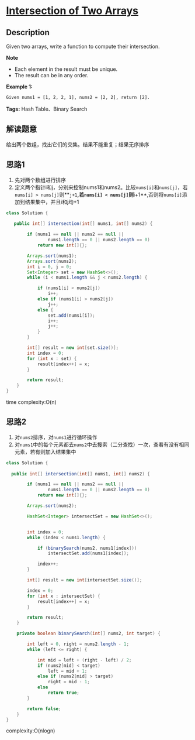 # [Intersection of Two Arrays][title]

## Description

Given two arrays, write a function to compute their intersection.

**Note**
- Each element in the result must be unique.
- The result can be in any order.

**Example 1:**

```
Given nums1 = [1, 2, 2, 1], nums2 = [2, 2], return [2].
```

**Tags:** Hash Table、Binary Search
## 解读题意
给出两个数组，找出它们的交集。结果不能重复；结果无序排序

## 思路1 
1. 先对两个数组进行排序
2. 定义两个指针i和j，分别来控制nums1和nums2。比较`nums[i]`和`nums[j]`，若`nums[i] > nums[j]`则**`j+1`**,若`nums[i] < nums[j]`则**i+1**,否则将`nums[i]`添加到结果集中，并且i和j均+1

```java
class Solution {
    
   public int[] intersection(int[] nums1, int[] nums2) {

        if (nums1 == null || nums2 == null ||
                nums1.length == 0 || nums2.length == 0)
            return new int[]{};

        Arrays.sort(nums1);
        Arrays.sort(nums2);
        int i = 0, j = 0;
        Set<Integer> set = new HashSet<>();
        while (i < nums1.length && j < nums2.length) {

            if (nums1[i] < nums2[j])
                i++;
            else if (nums1[i] > nums2[j])
                j++;
            else {
                set.add(nums1[i]);
                i++;
                j++;
            }
        }

        int[] result = new int[set.size()];
        int index = 0;
        for (int x : set) {
            result[index++] = x;
        }

        return result;
    }
}
```
time complexity:O(n)

## 思路2
1. 对`nums2`排序，对`nums1`进行循环操作
2. 对`nums1`中的每个元素都去`nums2`中去搜索（二分查找）一次，查看有没有相同元素，若有则加入结果集中

```java
class Solution {
    
  public int[] intersection(int[] nums1, int[] nums2) {

        if (nums1 == null || nums2 == null ||
                nums1.length == 0 || nums2.length == 0)
            return new int[]{};

        Arrays.sort(nums2);

        HashSet<Integer> intersectSet = new HashSet<>();


        int index = 0;
        while (index < nums1.length) {

            if (binarySearch(nums2, nums1[index]))
                intersectSet.add(nums1[index]);

            index++;
        }

        int[] result = new int[intersectSet.size()];

        index = 0;
        for (int x : intersectSet) {
            result[index++] = x;
        }

        return result;
    }

    private boolean binarySearch(int[] nums2, int target) {

        int left = 0, right = nums2.length - 1;
        while (left <= right) {

            int mid = left + (right - left) / 2;
            if (nums2[mid] < target)
                left = mid + 1;
            else if (nums2[mid] > target)
                right = mid - 1;
            else
                return true;
        }

        return false;
    }
}
```
complexity:O(nlogn)

[title]: https://leetcode.com/problems/intersection-of-two-arrays/description/